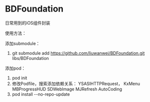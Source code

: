 BDFoundation
============

日常用到的iOS组件封装

使用方法：

添加submodule：

1. git submodule add https://github.com/liuwanwei/BDFoundation.git libs/BDFoundation

添加pod：

1. pod init
2. 修改Podfile，搜索添加依赖关系：
    YSASIHTTPRequest，
    KxMenu
    MBProgressHUD
    SDWebImage
    MJRefresh
    AutoCoding
3. pod install --no-repo-update
